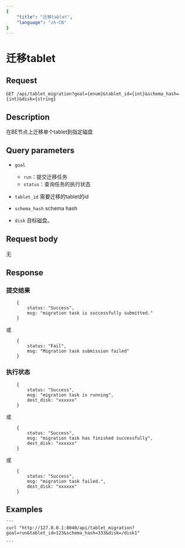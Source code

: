 ```yaml
---
{
    "title": "迁移tablet",
    "language": "zh-CN"
}
---
```


<!-- 
Licensed to the Apache Software Foundation (ASF) under one
or more contributor license agreements.  See the NOTICE file
distributed with this work for additional information
regarding copyright ownership.  The ASF licenses this file
to you under the Apache License, Version 2.0 (the
"License"); you may not use this file except in compliance
with the License.  You may obtain a copy of the License at

  http://www.apache.org/licenses/LICENSE-2.0

Unless required by applicable law or agreed to in writing,
software distributed under the License is distributed on an
"AS IS" BASIS, WITHOUT WARRANTIES OR CONDITIONS OF ANY
KIND, either express or implied.  See the License for the
specific language governing permissions and limitations
under the License.
-->

# 迁移tablet

## Request

`GET /api/tablet_migration?goal={enum}&tablet_id={int}&schema_hash={int}&disk={string}`

## Description

在BE节点上迁移单个tablet到指定磁盘

## Query parameters

* `goal`
    - `run`：提交迁移任务
    - `status`：查询任务的执行状态

* `tablet_id`
    需要迁移的tablet的id

* `schema_hash`
    schema hash

* `disk`
    目标磁盘。    

## Request body

无

## Response

### 提交结果

```
    {
        status: "Success",
        msg: "migration task is successfully submitted."
    }
```
或
```
    {
        status: "Fail",
        msg: "Migration task submission failed"
    }
```

### 执行状态

```
    {
        status: "Success",
        msg: "migration task is running",
        dest_disk: "xxxxxx"
    }
```

或

```
    {
        status: "Success",
        msg: "migration task has finished successfully",
        dest_disk: "xxxxxx"
    }
```

或

```
    {
        status: "Success",
        msg: "migration task failed.",
        dest_disk: "xxxxxx"
    }
```

## Examples


    ```
    curl "http://127.0.0.1:8040/api/tablet_migration?goal=run&tablet_id=123&schema_hash=333&disk=/disk1"

    ```

